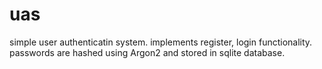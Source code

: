 # uas
simple user authenticatin system.
implements register, login functionality. passwords are hashed using Argon2 and stored in sqlite database.
